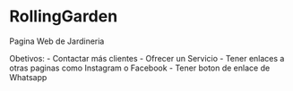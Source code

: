 # RollingGarden

Pagina Web de Jardineria

Obetivos: - Contactar más clientes - Ofrecer un Servicio - Tener enlaces a otras paginas como Instagram o Facebook - Tener boton de enlace de Whatsapp
